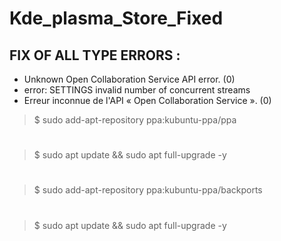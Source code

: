 # Kde_plasma_Store_Fixed

  ## **FIX OF ALL TYPE ERRORS** : 
  - Unknown Open Collaboration Service API error. (0)
  - error: SETTINGS invalid number of concurrent streams
  - Erreur inconnue de l'API « Open Collaboration Service ». (0)

 > $ sudo add-apt-repository ppa:kubuntu-ppa/ppa
 #
 > $ sudo apt update && sudo apt full-upgrade -y
 #
 > $ sudo add-apt-repository ppa:kubuntu-ppa/backports
 #
 #
 > $ sudo apt update && sudo apt full-upgrade -y
